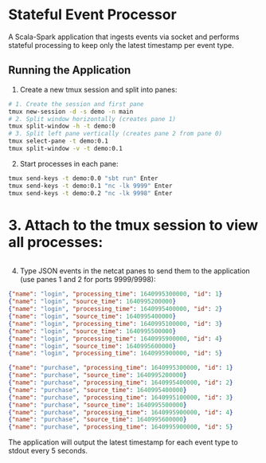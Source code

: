 # Stateful Event Processor

A Scala-Spark application that ingests events via socket and performs stateful processing to keep only the latest timestamp per event type.

## Running the Application

1. Create a new tmux session and split into panes:
```bash
# 1. Create the session and first pane
tmux new-session -d -s demo -n main
# 2. Split window horizontally (creates pane 1)
tmux split-window -h -t demo:0
# 3. Split left pane vertically (creates pane 2 from pane 0)
tmux select-pane -t demo:0.1
tmux split-window -v -t demo:0.1
```

2. Start processes in each pane:
```bash
tmux send-keys -t demo:0.0 "sbt run" Enter
tmux send-keys -t demo:0.1 "nc -lk 9999" Enter
tmux send-keys -t demo:0.2 "nc -lk 9998" Enter
```
# 3. Attach to the tmux session to view all processes:
```bash

```

4. Type JSON events in the netcat panes to send them to the application (use panes 1 and 2 for ports 9999/9998):
```json
{"name": "login", "processing_time": 1640995300000, "id": 1}
{"name": "login", "source_time": 1640995200000}
{"name": "login", "processing_time": 1640995400000, "id": 2}
{"name": "login", "source_time": 1640995400000}
{"name": "login", "processing_time": 1640995100000, "id": 3}
{"name": "login", "source_time": 1640995500000}
{"name": "login", "processing_time": 1640995900000, "id": 4}
{"name": "login", "source_time": 1640995600000}
{"name": "login", "processing_time": 1640995900000, "id": 5}

{"name": "purchase", "processing_time": 1640995300000, "id": 1}
{"name": "purchase", "source_time": 1640995200000}
{"name": "purchase", "processing_time": 1640995400000, "id": 2}
{"name": "purchase", "source_time": 1640995400000}
{"name": "purchase", "processing_time": 1640995100000, "id": 3}
{"name": "purchase", "source_time": 1640995500000}
{"name": "purchase", "processing_time": 1640995900000, "id": 4}
{"name": "purchase", "source_time": 1640995600000}
{"name": "purchase", "processing_time": 1640995900000, "id": 5}
```

The application will output the latest timestamp for each event type to stdout every 5 seconds.